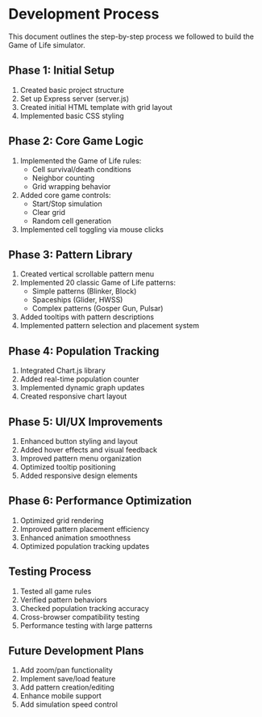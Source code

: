 # Development Process

This document outlines the step-by-step process we followed to build the Game of Life simulator.

## Phase 1: Initial Setup
1. Created basic project structure
2. Set up Express server (server.js)
3. Created initial HTML template with grid layout
4. Implemented basic CSS styling

## Phase 2: Core Game Logic
1. Implemented the Game of Life rules:
   - Cell survival/death conditions
   - Neighbor counting
   - Grid wrapping behavior
2. Added core game controls:
   - Start/Stop simulation
   - Clear grid
   - Random cell generation
3. Implemented cell toggling via mouse clicks

## Phase 3: Pattern Library
1. Created vertical scrollable pattern menu
2. Implemented 20 classic Game of Life patterns:
   - Simple patterns (Blinker, Block)
   - Spaceships (Glider, HWSS)
   - Complex patterns (Gosper Gun, Pulsar)
3. Added tooltips with pattern descriptions
4. Implemented pattern selection and placement system

## Phase 4: Population Tracking
1. Integrated Chart.js library
2. Added real-time population counter
3. Implemented dynamic graph updates
4. Created responsive chart layout

## Phase 5: UI/UX Improvements
1. Enhanced button styling and layout
2. Added hover effects and visual feedback
3. Improved pattern menu organization
4. Optimized tooltip positioning
5. Added responsive design elements

## Phase 6: Performance Optimization
1. Optimized grid rendering
2. Improved pattern placement efficiency
3. Enhanced animation smoothness
4. Optimized population tracking updates

## Testing Process
1. Tested all game rules
2. Verified pattern behaviors
3. Checked population tracking accuracy
4. Cross-browser compatibility testing
5. Performance testing with large patterns

## Future Development Plans
1. Add zoom/pan functionality
2. Implement save/load feature
3. Add pattern creation/editing
4. Enhance mobile support
5. Add simulation speed control
